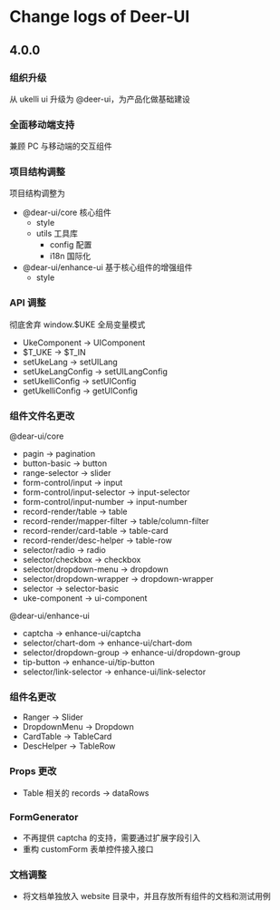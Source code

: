 # Change logs of Deer-UI

## 4.0.0

### 组织升级

从 ukelli ui 升级为 @deer-ui，为产品化做基础建设

### 全面移动端支持

兼顾 PC 与移动端的交互组件

### 项目结构调整

项目结构调整为

- @dear-ui/core 核心组件
  - style
  - utils 工具库
    - config 配置
    - i18n 国际化
- @dear-ui/enhance-ui 基于核心组件的增强组件
  - style

### API 调整

彻底舍弃 window.$UKE 全局变量模式

- UkeComponent -> UIComponent
- $T_UKE -> $T_IN
- setUkeLang -> setUILang
- setUkeLangConfig -> setUILangConfig
- setUkelliConfig -> setUIConfig
- getUkelliConfig -> getUIConfig

### 组件文件名更改

@dear-ui/core

- pagin -> pagination
- button-basic -> button
- range-selector -> slider
- form-control/input -> input
- form-control/input-selector -> input-selector
- form-control/input-number -> input-number
- record-render/table -> table
- record-render/mapper-filter -> table/column-filter
- record-render/card-table -> table-card
- record-render/desc-helper -> table-row
- selector/radio -> radio
- selector/checkbox -> checkbox
- selector/dropdown-menu -> dropdown
- selector/dropdown-wrapper -> dropdown-wrapper
- selector -> selector-basic
- uke-component -> ui-component

@dear-ui/enhance-ui

- captcha -> enhance-ui/captcha
- selector/chart-dom -> enhance-ui/chart-dom
- selector/dropdown-group -> enhance-ui/dropdown-group
- tip-button -> enhance-ui/tip-button
- selector/link-selector -> enhance-ui/link-selector

### 组件名更改

- Ranger -> Slider
- DropdownMenu -> Dropdown
- CardTable -> TableCard
- DescHelper -> TableRow

### Props 更改

- Table 相关的 records -> dataRows

### FormGenerator

- 不再提供 captcha 的支持，需要通过扩展字段引入
- 重构 customForm 表单控件接入接口

### 文档调整

- 将文档单独放入 website 目录中，并且存放所有组件的文档和测试用例
